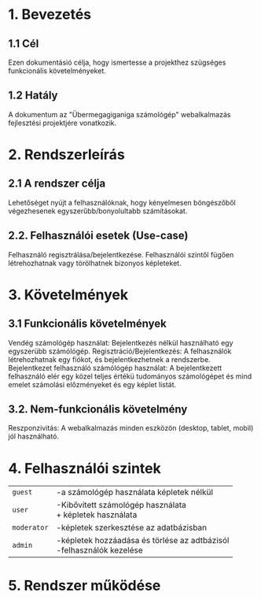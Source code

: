 # 1. Bevezetés

## 1.1 Cél
Ezen dokumentásió célja, hogy ismertesse a projekthez szügséges funkcionális követelményeket.
  
## 1.2 Hatály
A dokumentum az "Übermegagiganiga számológép" webalkalmazás fejlesztési projektjére vonatkozik.
	
# 2. Rendszerleírás

## 2.1 A rendszer célja
Lehetőséget nyújt a felhasználóknak, hogy kényelmesen böngészőből végezhesenek egyszerűbb/bonyolultabb számításokat.
	
## 2.2. Felhasználói esetek (Use-case)
Felhasználó regisztrálása/bejelentkezése.
Felhasználói szintől fügően létrehozhatnak vagy törölhatnek bizonyos képleteket.

# 3. Követelmények

## 3.1 Funkcionális követelmények
	
Vendég számológép használat: Bejelentkezés nélkül használható egy egyszerübb számólógép.
Regisztráció/Bejelentkezés: A felhasználók létrehozhatnak egy fiókot, és bejelentkezhetnek a rendszerbe.
Bejelentkezet felhasználó számólógép használat: A bejelentkezett felhasználó elér egy közel teljes értékü tudományos számológépet és mind emelet számolási előzményeket és egy képlet listát.  

## 3.2. Nem-funkcionális követelmény

Reszponzivitás: A webalkalmazás minden eszközön (desktop, tablet, mobil) jól használható.


# 4. Felhasználói szintek
|           |                                                  |
| --- | --- |
| `guest` | -a számológép használata képletek nélkül |
| `user` | -Kibővített számológép használata <br> + képletek használata|
| `moderator` | -képletek szerkesztése az adatbázisban |
| `admin` | -képletek hozzáadása és törlése az adtbázisól <br> -felhasználók kezelése |


# 5. Rendszer működése

